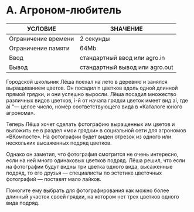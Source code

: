 # A. Агроном-любитель

|УСЛОВИЕ|ЗНАЧЕНИЕ|
|------------------------|--------------|
| Ограничение времени | 2 секунды |
| Ограничение памяти | 64Mb |
| Ввод | стандартный ввод или agro.in |
| Вывод | стандартный вывод или agro.out |

Городской школьник Лёша поехал на лето в деревню и занялся выращиванием цветов. Он посадил n цветков вдоль одной длинной прямой грядки, и они успешно выросли. Лёша посадил множество различных видов цветков, i-й от начала грядки цветок имеет вид ai, где ai "— целое число, номер соответствующего вида в «Каталоге юного агронома».

Теперь Лёша хочет сделать фотографию выращенных им цветов и выложить ее в раздел «мои грядки» в социальной сети для агрономов «ВКомпосте». На фотографии будет виден отрезок из одного или нескольких высаженных подряд цветков.

Однако он заметил, что фотография смотрится не очень интересно, если на ней много одинаковых цветков подряд. Лёша решил, что если на фотографии будут видны три цветка одного вида, высаженные подряд, то его друзья — специалисты по эстетике цветочных фотографий — поставят мало лайков.

Помогите ему выбрать для фотографирования как можно более длинный участок своей грядки, на котором нет трех цветков одного вида подряд.
